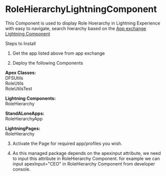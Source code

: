 # RoleHierarchyLightningComponent

This Component is used to display Role Hoerarchy in Lightning Experience with easy to navigate, search hierarchy based on the <a href="https://appexchange.salesforce.com/listingDetail?listingId=a0N30000000q7G6EAI">App exchange Lightning Component</a> 

Steps to Install

1) Get the app listed above from app exchange

2) Deploy the following Components 

  <b>Apex Classes:</b><br/>
  DFSUtils<br/>
  RoleUtils<br/>
  RoleUtilsTest<br/>


  <b>Lightning Components:</b><br/>
  RoleHierarchy<br/>

  <b>StandALoneApps:</b><br/>
  RoleHierarchyApp<br/>

  <b>LightningPages:</b><br/>
  RoleHierarchy<br/>


3) Activate the Page for required app/profiles you wish.

4) As this managed package depends on the apexinput attribute, we need to input this attribute in RoleHierarchy Component.
for example we can input apexInput="CEO" in RoleHierarchy Component from developer console.

